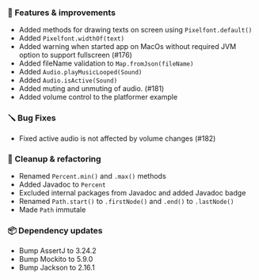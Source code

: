 ### 🚀 Features & improvements

- Added methods for drawing texts on screen using `Pixelfont.default()`
- Added `Pixelfont.widthOf(text)`
- Added warning when started app on MacOs without required JVM option to support fullscreen (#176)
- Added fileName validation to `Map.fromJson(fileName)`
- Added `Audio.playMusicLooped(Sound)`
- Added `Audio.isActive(Sound)`
- Added muting and unmuting of audio. (#181)
- Added volume control to the platformer example

### 🪛 Bug Fixes

- Fixed active audio is not affected by volume changes (#182)

### 🧽 Cleanup & refactoring

- Renamed `Percent.min()` and `.max()` methods
- Added Javadoc to `Percent`
- Excluded internal packages from Javadoc and added Javadoc badge
- Renamed `Path.start()` to `.firstNode()` and `.end()` to `.lastNode()`
- Made `Path` immutale

### 📦 Dependency updates

- Bump AssertJ to 3.24.2
- Bump Mockito to 5.9.0
- Bump Jackson to 2.16.1